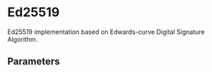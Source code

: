 # Ed25519

Ed25519 implementation based on Edwards-curve Digital Signature Algorithm.

## Parameters


